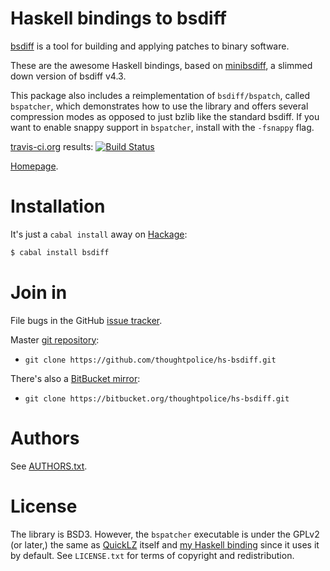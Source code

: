 # Haskell bindings to bsdiff

[bsdiff][] is a tool for building and applying patches to binary
software.

These are the awesome Haskell bindings, based on [minibsdiff][], a slimmed down
version of bsdiff v4.3.

This package also includes a reimplementation of `bsdiff/bspatch`, called
`bspatcher`, which demonstrates how to use the library and offers several
compression modes as opposed to just bzlib like the standard bsdiff. If you
want to enable snappy support in `bspatcher`, install with the `-fsnappy` flag.

[travis-ci.org](http://travis-ci.org) results: [![Build Status](https://secure.travis-ci.org/thoughtpolice/hs-bsdiff.png?branch=master)](http://travis-ci.org/thoughtpolice/hs-bsdiff)

[Homepage][main page].

# Installation

It's just a `cabal install` away on [Hackage][]:

```bash
$ cabal install bsdiff
```

# Join in

File bugs in the GitHub [issue tracker][].

Master [git repository][gh]:

* `git clone https://github.com/thoughtpolice/hs-bsdiff.git`

There's also a [BitBucket mirror][bb]:

* `git clone https://bitbucket.org/thoughtpolice/hs-bsdiff.git`

# Authors

See [AUTHORS.txt](https://raw.github.com/thoughtpolice/hs-bsdiff/master/AUTHORS.txt).

# License

The library is BSD3. However, the `bspatcher` executable is under the GPLv2 (or
later,) the same as [QuickLZ](http://quicklz.com) itself and [my Haskell
binding](http://hackage.haskell.org/package/quicklz) since it uses it by
default. See `LICENSE.txt` for terms of copyright and redistribution.

[bsdiff]: http://www.daemonology.net/bsdiff/
[minibsdiff]: http://github.com/thoughtpolice/minibsdiff
[main page]: http://thoughtpolice.github.com/hs-bsdiff
[issue tracker]: http://github.com/thoughtpolice/hs-bsdiff/issues
[gh]: http://github.com/thoughtpolice/hs-bsdiff
[bb]: http://bitbucket.org/thoughtpolice/hs-bsdiff
[Hackage]: http://hackage.haskell.org/package/bsdiff
